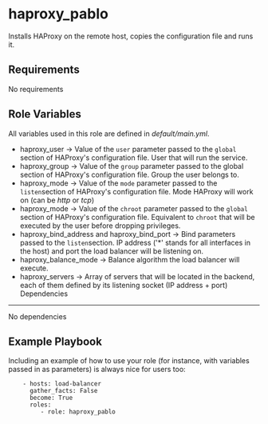 haproxy_pablo
=========

Installs HAProxy on the remote host, copies the configuration file and runs it.

Requirements
------------
No requirements

Role Variables
--------------
All variables used in this role are defined in *default/main.yml*.  
* haproxy_user -> Value of the `user` parameter passed to the `global` section of HAProxy's configuration file. User that will run the service.
* haproxy_group -> Value of the `group` parameter passed to the global section of HAProxy's configuration file. Group the user belongs to.
* haproxy_mode -> Value of the `mode` parameter passed to the `listen`section of HAProxy's configuration file. Mode HAProxy will work on (can be *http* or *tcp*)
* haproxy_mode -> Value of the `chroot` parameter passed to the `global` section of HAProxy's configuration file. Equivalent to `chroot` that will be executed by the user before dropping privileges.
* haproxy_bind_address and haproxy_bind_port -> Bind parameters passed to the `listen`section. IP address ('\*' stands for all interfaces in the host) and port the load balancer will be listening on.
* haproxy_balance_mode -> Balance algorithm the load balancer will execute.
* haproxy_servers -> Array of servers that will be located in the backend, each of them defined by its listening socket (IP address + port)
Dependencies
------------
No dependencies

Example Playbook
----------------

Including an example of how to use your role (for instance, with variables passed in as parameters) is always nice for users too:
~~~
    - hosts: load-balancer
      gather_facts: False
      become: True
      roles:
         - role: haproxy_pablo
~~~
